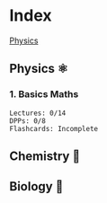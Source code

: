 # Index
[Physics](##Physics)
## Physics ⚛️
### 1. Basics Maths
```
Lectures: 0/14
DPPs: 0/8
Flashcards: Incomplete
```
## Chemistry 🧪
## Biology 🧬
